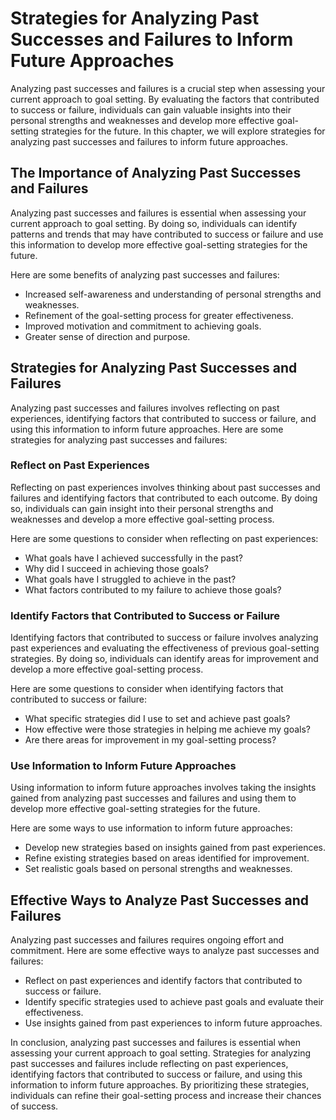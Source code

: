 Strategies for Analyzing Past Successes and Failures to Inform Future Approaches
============================================================================================================================================

Analyzing past successes and failures is a crucial step when assessing your current approach to goal setting. By evaluating the factors that contributed to success or failure, individuals can gain valuable insights into their personal strengths and weaknesses and develop more effective goal-setting strategies for the future. In this chapter, we will explore strategies for analyzing past successes and failures to inform future approaches.

The Importance of Analyzing Past Successes and Failures
-------------------------------------------------------

Analyzing past successes and failures is essential when assessing your current approach to goal setting. By doing so, individuals can identify patterns and trends that may have contributed to success or failure and use this information to develop more effective goal-setting strategies for the future.

Here are some benefits of analyzing past successes and failures:

* Increased self-awareness and understanding of personal strengths and weaknesses.
* Refinement of the goal-setting process for greater effectiveness.
* Improved motivation and commitment to achieving goals.
* Greater sense of direction and purpose.

Strategies for Analyzing Past Successes and Failures
----------------------------------------------------

Analyzing past successes and failures involves reflecting on past experiences, identifying factors that contributed to success or failure, and using this information to inform future approaches. Here are some strategies for analyzing past successes and failures:

### Reflect on Past Experiences

Reflecting on past experiences involves thinking about past successes and failures and identifying factors that contributed to each outcome. By doing so, individuals can gain insight into their personal strengths and weaknesses and develop a more effective goal-setting process.

Here are some questions to consider when reflecting on past experiences:

* What goals have I achieved successfully in the past?
* Why did I succeed in achieving those goals?
* What goals have I struggled to achieve in the past?
* What factors contributed to my failure to achieve those goals?

### Identify Factors that Contributed to Success or Failure

Identifying factors that contributed to success or failure involves analyzing past experiences and evaluating the effectiveness of previous goal-setting strategies. By doing so, individuals can identify areas for improvement and develop a more effective goal-setting process.

Here are some questions to consider when identifying factors that contributed to success or failure:

* What specific strategies did I use to set and achieve past goals?
* How effective were those strategies in helping me achieve my goals?
* Are there areas for improvement in my goal-setting process?

### Use Information to Inform Future Approaches

Using information to inform future approaches involves taking the insights gained from analyzing past successes and failures and using them to develop more effective goal-setting strategies for the future.

Here are some ways to use information to inform future approaches:

* Develop new strategies based on insights gained from past experiences.
* Refine existing strategies based on areas identified for improvement.
* Set realistic goals based on personal strengths and weaknesses.

Effective Ways to Analyze Past Successes and Failures
-----------------------------------------------------

Analyzing past successes and failures requires ongoing effort and commitment. Here are some effective ways to analyze past successes and failures:

* Reflect on past experiences and identify factors that contributed to success or failure.
* Identify specific strategies used to achieve past goals and evaluate their effectiveness.
* Use insights gained from past experiences to inform future approaches.

In conclusion, analyzing past successes and failures is essential when assessing your current approach to goal setting. Strategies for analyzing past successes and failures include reflecting on past experiences, identifying factors that contributed to success or failure, and using this information to inform future approaches. By prioritizing these strategies, individuals can refine their goal-setting process and increase their chances of success.
